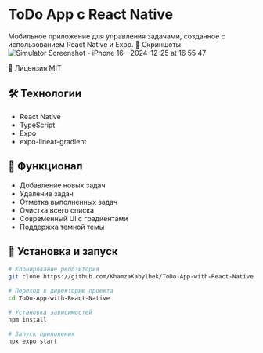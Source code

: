 # ToDo App с React Native

Мобильное приложение для управления задачами, созданное с использованием React Native и Expo.
📸 Скриншоты
![Simulator Screenshot - iPhone 16 - 2024-12-25 at 16 55 47](https://github.com/user-attachments/assets/1d953e81-ae85-4cc9-af0a-f9508c6c4d78)


📝 Лицензия
MIT

## 🛠 Технологии

- React Native
- TypeScript
- Expo
- expo-linear-gradient

## 📱 Функционал

- Добавление новых задач
- Удаление задач
- Отметка выполненных задач
- Очистка всего списка
- Современный UI с градиентами
- Поддержка темной темы

## 🚀 Установка и запуск

```bash
# Клонирование репозитория
git clone https://github.com/KhamzaKabylbek/ToDo-App-with-React-Native.git

# Переход в директорию проекта
cd ToDo-App-with-React-Native

# Установка зависимостей
npm install

# Запуск приложения
npx expo start
